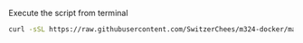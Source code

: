 Execute the script from terminal

```bash
curl -sSL https://raw.githubusercontent.com/SwitzerChees/m324-docker/master/docker-install.sh | bash
```
